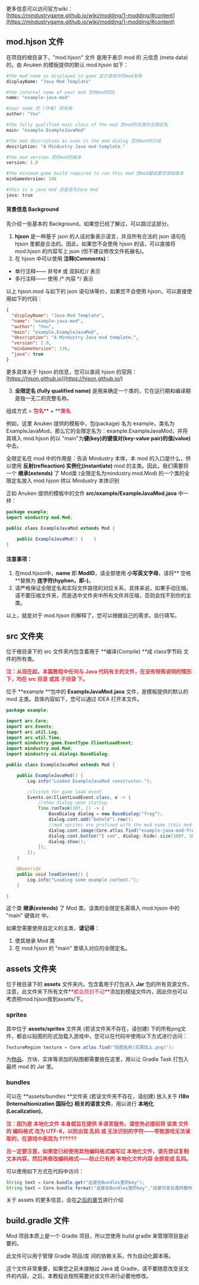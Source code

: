 更多信息可以访问官方wiki：[https://mindustrygame.github.io/wiki/modding/1-modding/#content](https://mindustrygame.github.io/wiki/modding/1-modding/#content)

## mod.hjson 文件
在项目的根目录下，"mod.hjson" 文件 是用于表示 mod 的 元信息 (meta data) 的。由 Anuken 的模板提供的默认 mod.hjson 如下：

```python
#the mod name as displayed in-game 显示游戏中的mod名称
displayName: "Java Mod Template"

#the internal name of your mod 您的mod的ID
name: "example-java-mod"

#your name 您 (作者) 的名称
author: "You"

#the fully qualified main class of the mod 您mod的主类的全限定名
main: "example.ExampleJavaMod"

#the mod description as seen in the mod dialog 您的mod的介绍
description: "A Mindustry Java mod template."

#the mod version 您的mod的版本
version: 1.0

#the minimum game build required to run this mod 您mod最低要求游戏版本
minGameVersion: 146

#this is a java mod 这是否为Java mod
java: true
```

#### 背景信息 Background
先介绍一些基本的 Background，如果您已经了解过，可以跳过这部分。

1. **hjson** 是一种基于 json 的人话对象表示语言，并且所有合法的 json 语句在 hjson 里都是合法的。因此，如果您不会使用 hjson 的话，可以直接将 mod.hjson 的内容写上 json  (但不建议修改文件拓展名)。
2. 在 hjson 中可以使用 **注释(Comments)**：
+ 单行注释—— 井号# 或 双斜杠// 表示
+ 多行注释—— 使用 /* 内容 */ 表示

以上 hjson.mod 与如下的 json 语句块等价，如果您不会使用 hjson，可以直接使用如下的代码：

```json
{
  "displayName": "Java Mod Template",
  "name": "example-java-mod",
  "author": "You",
  "main": "example.ExampleJavaMod",
  "description": "A Mindustry Java mod template.",
  "version": 1.0,
  "minGameVersion": 136,
  "java": true
}
```

更多具体关于 hjson 的信息，您可以查阅 hjson 的官网：[https://hjson.github.io](https://hjson.github.io/)

3. **全限定名 (fully qualified name)** 是用来确定一个类的，它在运行期和编译期是独一无二的完整名称。

组成方式 = **<font style="color:#E8323C;">包名</font>**** + ****<font style="color:#E8323C;">类名</font>**

例如，这里 Anuken 提供的模板中，包(package) 名为 example，类名为 ExampleJavaMod，那么它的全限定名为：example.ExampleJavaMod，并将其填入 mod.hjson 的以 "main"为**键(key)**的**键值对(key-value pair)**的**值(value)** 中去。

全限定名在 mod 中的作用是：告诉 Mindustry 本体，本 mod 的入口是什么，供以使用 **反射(refleaction) 实例化(instantiate)** mod 的主类。因此，我们需要将一个 **继承(extends)** 了 Mod类 (全限定名为mindustry.mod.Mod) 的一个类的全限定名放入 mod.hjson 供以 Mindustry 本体识别

正如 Anuken 提供的模板中的文件 **src/example/ExampleJavaMod.java** 中一样：

```java
package example;
import mindustry.mod.Mod;

public class ExampleJavaMod extends Mod {
    
    public ExampleJavaMod() {    }
}
```

#### 注意事项：
1. 在mod.hjson中，**name** 即 **ModID**，请全部使用 **小写英文字母**，请将** 空格 **替换为 **连字符(hyphen，即-)**。
2. 请严格保证全限定名和实际文件路径的对应关系，具体来说，如果手动压缩，请不要压缩文件夹，而是选中文件夹中所有文件并压缩，否则会找不到你的主类。

以上，就是对于 mod.hjson 的解释了，您可以根据自己的需求，自行填写。

## src 文件夹
位于根目录下的 src 文件夹内包含着用于 **编译(Compile) **成 class字节码 文件的所有类。

**<font style="color:#E8323C;">注：从现在起，本篇教程中任何与 Java 代码有关的文件，在没有特殊说明的情形下，均在 src 目录 或其 子目录 下。</font>**

位于 **example **包中的 **ExampleJavaMod.java** 文件，是模板提供的默认的 mod 主类。具体内容如下，您可以通过 IDEA 打开本文件。

```java
package example;

import arc.Core;
import arc.Events;
import arc.util.Log;
import arc.util.Time;
import mindustry.game.EventType.ClientLoadEvent;
import mindustry.mod.Mod;
import mindustry.ui.dialogs.BaseDialog;

public class ExampleJavaMod extends Mod {

    public ExampleJavaMod() {
        Log.info("Loaded ExampleJavaMod constructor.");

        //listen for game load event
        Events.on(ClientLoadEvent.class, e -> {
            //show dialog upon startup
            Time.runTask(10f, () -> {
                BaseDialog dialog = new BaseDialog("frog");
                dialog.cont.add("behold").row();
                //mod sprites are prefixed with the mod name (this mod is called 'example-java-mod' in its config)
                dialog.cont.image(Core.atlas.find("example-java-mod-frog")).pad(20f).row();
                dialog.cont.button("I see", dialog::hide).size(100f, 50f);
                dialog.show();
            });
        });
    }

    @Override
    public void loadContent() {
        Log.info("Loading some example content.");
    }

}
```

这个类 **继承(extends)** 了 Mod 类，该类的全限定名需填入 mod.hjson 中的 "main" 键值对 中。

如果您需要使用自定义的主类，**请记得**：

1. 使其继承 Mod 类
2. 在 mod.hjson 的 "main" 里填入对应的全限定名。

## assets 文件夹
位于根目录下的 **assets** 文件夹内，包含着用于打包进入 **Jar** 包的所有资源文件。注意，此文件夹下所有文件**<font style="color:#DF2A3F;">都会原封不动</font>**添加到模组文件内，因此你也可以考虑把mod.hjson放到assets/下。

### sprites
其中位于 **assets/sprites** 文件夹 (若该文件夹不存在，请创建) 下的所有png文件，都会以贴图的形式加载入游戏中，您可以在代码中使用以下方式进行访问：

```java
TextureRegion texture = Core.atlas.find("贴图名称(无需加上.png)");
```

为[物品](https://www.yuque.com/liplum/nncx8g/gq89hy#lbf37)、方块、实体等添加的贴图都需要放在这里，用以让 Gradle Task 打包入最终 mod 的 Jar 里。

### bundles
可以在 **assets/bundles **文件夹 (若该文件夹不存在，请创建) 放入关于 **i18n (Internaltionization 国际化) **相关的**语言文件**，用以进行 **本地化(Localization)**。

**<font style="color:#E8323C;">注：因为是 本地化文件 本身就旨在提供 多语言服务，请您务必提前将 该类 文件 的 编码格式 改为 UTF-8，以防出现 乱码 或 无法识别的字符——导致游戏无法读取的，在游戏中表现为 ??????</font>**

**<font style="color:#E8323C;">且一定要注意，如果您已经使用其他编码格式编写过 本地化文件，请先尝试复制文本内容，然后再修改编码格式——防止已有的 本地化文件内容 全部变成 乱码。</font>**

可以使用如下方式在代码中访问：

```java
String text = Core.bundle.get("这是在Bundles里的key");
String text = Core.bundle.format("这是在Bundles里的key","这是可变长度的额外的参数");
```

关于 assets 的更多信息，会在[之后的章节](https://www.yuque.com/liplum/nncx8g/gq89hy#qUGmo)进行介绍

## build.gradle 文件
Mod 项目本质上是一个 Gradle 项目，所以您使用 build.gradle 来管理项目是必要的。

此文件可以用于管理 Gradle 项目/库 间的依赖关系，作为自动化脚本等。

这个文件非常重要，如果您之前未接触过 Java 或 Gradle，请不要随意改变该文件的内容。之后，本教程会按照需要对该文件进行必要地修改。

